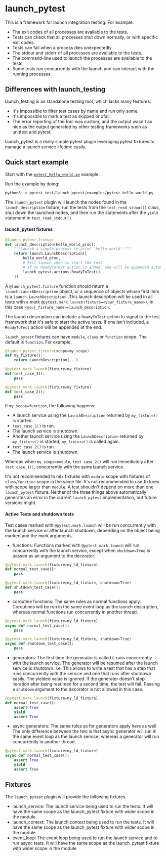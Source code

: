 # launch_pytest

This is a framework for launch integration testing. For example:

  * The exit codes of all processes are available to the tests.
  * Tests can check that all processes shut down normally, or with specific exit codes.
  * Tests can fail when a process dies unexpectedly.
  * The stdout and stderr of all processes are available to the tests.
  * The command-line used to launch the processes are available to the tests.
  * Some tests run concurrently with the launch and can interact with the running processes.

## Differences with launch_testing

launch_testing is an standalone testing tool, which lacks many features:
  * It's impossible to filter test cases by name and run only some.
  * It's impossible to mark a test as skipped or xfail.
  * The error reporting of the tool was custom, and the output wasn't as nice as the output
    generated by other testing frameworks such as unittest and pytest.

launch_pytest is a really simple pytest plugin leveraging pytest fixtures to manage a launch service lifetime easily.

## Quick start example

Start with the [`pytest_hello_world.py`](test/launch_pytest/examples/pytest_hello_world.py) example.

Run the example by doing:

```sh
python3 -m pytest test/launch_pytest/examples/pytest_hello_world.py
```

The `launch_pytest` plugin will launch the nodes found in the `launch_description` fixture, run the tests from the `test_read_stdout()` class, shut down the launched nodes, and then run the statements after the `yield` statement in `test_read_stdout()`.

#### launch_pytest fixtures

```python
@launch_pytest.fixture
def launch_description(hello_world_proc):
    """Launch a simple process to print 'hello_world'."""
    return launch.LaunchDescription([
        hello_world_proc,
        # Tell launch when to start the test
        # If no ReadyToTest action is added, one will be appended automatically.
        launch_pytest.actions.ReadyToTest()
    ])
```

A `@launch_pytest.fixture` function should return a `launch.LaunchDescription` object, or a sequence of objects whose first item is a `launch.LaunchDescription`.
This launch description will be used in all tests with a mark `@pytest.mark.launch(fixture=<your_fixture_name>)`, in this case `<your_fixture_name>=launch_description`.

The launch description can include a `ReadyToTest` action to signal to the test framework that it's safe to start the active tests.
If one isn't included, a `ReadyToTest` action will be appended at the end.

`launch_pytest` fixtures can have `module`, `class` or `function` scope.
The default is `function`.
For example:

```python
@launch_pytest.fixture(scope=my_scope)
def my_fixture():
    return LaunchDescription(...)

@pytest.mark.launch(fixture=my_fixture)
def test_case_1():
    pass

@pytest.mark.launch(fixture=my_fixture)
def test_case_2():
    pass
```

If `my_scope=function`, the following happens:

- A launch service using the `LaunchDescription` returned by `my_fixture()` is started.
- `test_case_1()` is run.
- The launch service is shutdown.
- Another launch service using the `LaunchDescription` returned by `my_fixture()` is started, `my_fixture()` is called again.
- `test_case_2()` is run.
- The launch service is shutdown.

Whereas when `my_scope=module`, `test case_2()` will run immediately after `test case_1()`, concurrently with the same launch service.

It's not recommended to mix fixtures with `module` scope with fixtures of `class`/`function` scope in the same file.
It's not recommended to use fixtures with scope larger than `module`.
A test shouldn't depend on more than one `launch_pytest` fixture.
Neither of the three things above automatically generates an error in the current `launch_pytest` implementation, but future versions might.

#### Active Tests and shutdown tests

Test cases marked with `@pytest.mark.launch` will be run concurrently with the launch service or after launch shutdown, depending on the object being marked and the mark arguments.

- functions: Functions marked with `@pytest.mark.launch` will run concurrently with the launch service, except when `shutdown=True` is passed as an argument to the decorator.

```python
@pytest.mark.launch(fixture=my_ld_fixture)
def normal_test_case():
    pass

@pytest.mark.launch(fixture=my_ld_fixture, shutdown=True)
def shutdown_test_case():
    pass
```

- coroutine functions: The same rules as normal functions apply.
                       Coroutines will be run in the same event loop as the launch description, whereas normal functions run concurrently in another thread.

```python
@pytest.mark.launch(fixture=my_ld_fixture)
async def normal_test_case():
    pass

@pytest.mark.launch(fixture=my_ld_fixture, shutdown=True)
async def shutdown_test_case():
    pass
```

- generators: The first time the generator is called it runs concurrently with the launch service.
              The generator will be resumed after the launch service is shutdown.
              i.e. This allows to write a test that has a step that runs concurrently with the service and one
              that runs after shutdown easily.
              The yielded value is ignored.
              If the generator doesn't stop iteration after being resumed for a second time, the test will fail.
              Passing a `shutdown` argument to the decorator is not allowed in this case.

```python
@pytest.mark.launch(fixture=my_ld_fixture)
def normal_test_case():
    assert True
    yield
    assert True
```

- async generators: The same rules as for generators apply here as well.
                    The only difference between the two is that async generator will run in the same event loop as the launch service, whereas a generator will run concurrently in another thread.

```python
@pytest.mark.launch(fixture=my_ld_fixture)
async def normal_test_case():
    assert True
    yield
    assert True
```

## Fixtures

The `launch_pytest` plugin will provide the following fixtures.

- launch_service: The launch service being used to run the tests.
  It will have the same scope as the launch_pytest fixture with wider scope in the module.
- launch_context: The launch context being used to run the tests.
  It will have the same scope as the launch_pytest fixture with wider scope in the module.
- event_loop: The event loop being used to run the launch service and to run async tests.
  It will have the same scope as the launch_pytest fixture with wider scope in the module.
